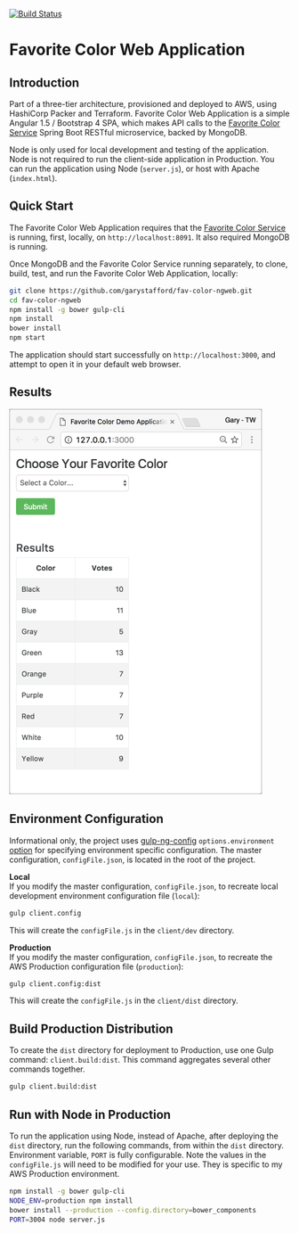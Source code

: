 [![Build Status](https://travis-ci.org/garystafford/fav-color-ngweb.svg?branch=master)](https://travis-ci.org/garystafford/fav-color-ngweb)

# Favorite Color Web Application

## Introduction

Part of a three-tier architecture, provisioned and deployed to AWS, using HashiCorp Packer and Terraform. Favorite Color Web Application is a simple Angular 1.5 / Bootstrap 4 SPA, which makes API calls to the [Favorite Color Service](https://github.com/garystafford/fav-color-service) Spring Boot RESTful microservice, backed by MongoDB.

Node is only used for local development and testing of the application. Node is not required to run the client-side application in Production. You can run the application using Node (`server.js`), or host with Apache (`index.html`).

## Quick Start

The Favorite Color Web Application requires that the [Favorite Color Service](https://github.com/garystafford/fav-color-service) is running, first, locally, on `http://localhost:8091`. It also required MongoDB is running.

Once MongoDB and the Favorite Color Service running separately, to clone, build, test, and run the Favorite Color Web Application, locally:

```bash
git clone https://github.com/garystafford/fav-color-ngweb.git
cd fav-color-ngweb
npm install -g bower gulp-cli
npm install
bower install
npm start
```

The application should start successfully on `http://localhost:3000`, and attempt to open it in your default web browser.

## Results

![Web UI](WebUI.png)

## Environment Configuration

Informational only, the project uses [gulp-ng-config](https://github.com/ajwhite/gulp-ng-config) `options.environment` [option](https://github.com/ajwhite/gulp-ng-config#optionsenvironment) for specifying environment specific configuration. The master configuration, `configFile.json`, is located in the root of the project.

**Local**<br>
If you modify the master configuration, `configFile.json`, to recreate local development environment configuration file (`local`):

```bash
gulp client.config
```

This will create the `configFile.js` in the `client/dev` directory.

**Production**<br>
If you modify the master configuration, `configFile.json`, to recreate the AWS Production configuration file (`production`):

```bash
gulp client.config:dist
```

This will create the `configFile.js` in the `client/dist` directory.

## Build Production Distribution

To create the `dist` directory for deployment to Production, use one Gulp command: `client.build:dist`. This command aggregates several other commands together.

```bash
gulp client.build:dist
```

## Run with Node in Production

To run the application using Node, instead of Apache, after deploying the `dist` directory, run the following commands, from within the `dist` directory. Environment variable, `PORT` is fully configurable. Note the values in the `configFile.js` will need to be modified for your use. They is specific to my AWS Production environment.

```bash
npm install -g bower gulp-cli
NODE_ENV=production npm install
bower install --production --config.directory=bower_components
PORT=3004 node server.js
```
